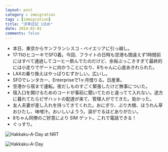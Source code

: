 ```yaml
---
layout: post
category : immigration
tags : [immigration]
title: "浮草日記 1日め"
date: 2014-02-01
comments: false
---
```


* 本日、東京からサンフランシスコ・ベイエリアに引っ越し。&nbsp;
* 17:11のヒコーキでSFO着。今回、フライトの日時も空港も間違えず1時間前にはすべて通過してコーヒー飲んでたのだけど、余裕ぶっこきすぎて最終的には小走りでゲートに向かうことになり、8ちゃんに心底あきれられた。  
* LAXの乗り換えはやっぱりむずかしい。広いし。 
* SFOでレンタカー、Enterpriseで1ヶ月借りる。日産車。  
* 空港から宿まで運転。夜だしものすごく緊張したけど無事についた。&nbsp;   
* 宿入口を開けるためのコードが事前に聞いてたのと違ってて入れない。途方に暮れてたらピザハットの配達が来て、管理人がでてきた。助かった。&nbsp;  
* 友人夫妻が差し入れを持ってきてくれた。おにぎり、ぶり大根、ほうれん草おひたし、味噌汁。おいしいようう。涙がでるほどありがたい。&nbsp;  
* 8ちゃん同僚のご好意により SIM ゲット。これで電話できる！&nbsp;  
* ぐっすり。&nbsp;  

![Hakkaku-A-Day at NRT](https://lh6.googleusercontent.com/-4nlMWw0ES90/UuyzjNvC5nI/AAAAAAABlkw/3fOiSyCYt3U/w689-h517-no/P1140760_1.jpg)

![Hakkaku-A-Day](https://lh3.googleusercontent.com/-F6EZrlQml9Q/Uu3g_bIxXDI/AAAAAAABloQ/wuw2j9itkjo/w689-h517-no/14+-+1)
